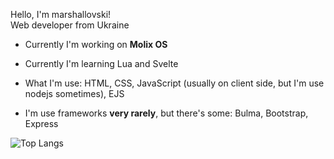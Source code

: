 Hello, I'm marshallovski!
<br>
Web developer from Ukraine

   * Currently I'm working on **Molix OS**

   * Currently I'm learning Lua and Svelte

   * What I'm use: HTML, CSS, JavaScript (usually on client side, but I'm use nodejs sometimes), EJS
   
   * I'm use frameworks **very rarely**, but there's some: Bulma, Bootstrap, Express
   

![Top Langs](https://github-readme-stats.vercel.app/api/top-langs/?username=marshallovski&layout=compact&theme=dark&count_private=false)

